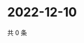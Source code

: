 # 2022-12-10

共 0 条

<!-- BEGIN WEIBO -->
<!-- 最后更新时间 Sat Dec 10 2022 11:14:21 GMT+0800 (China Standard Time) -->

<!-- END WEIBO -->
